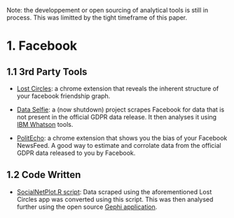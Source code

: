 Note: the developpement or open sourcing of analytical tools is still in process. This was limitted by the tight timeframe of this paper.

# 1. Facebook 

## 1.1 3rd Party Tools

- [Lost Circles](https://lostcircles.com/): a chrome extension that reveals the inherent structure of your facebook friendship graph.  

- [Data Selfie](https://dataselfie.it/#/): a (now shutdown) project scrapes Facebook for data that is not present in the official GDPR data release. It then analyses it using [IBM Whatson](https://console.bluemix.net/catalog/?category=ai) tools.

- [PolitEcho](https://politecho.org): a chrome extension that shows you the bias of your Facebook NewsFeed. A good way to estimate and corrolate data from the official GDPR data released to you by Facebook.

## 1.2 Code Written

- [SocialNetPlot.R script](https://github.com/PsiPhiTheta/The-Digital-Deluge/blob/master/tools/SocialNetPlot.R): Data scraped using the aforementioned Lost Circles app was converted using this script. This was then analysed further using the open source [Gephi application](https://gephi.org).


